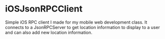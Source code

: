 # iOSJsonRPCClient

Simple iOS RPC client I made for my mobile web development class. It connects to a JsonRPCServer to get location information to display to a user and can also add new location information.
